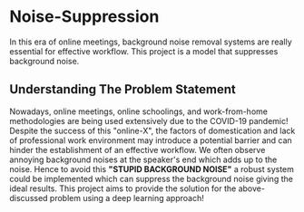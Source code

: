 # Noise-Suppression
In this era of online meetings, background noise removal systems are really essential for effective workflow. This project is a model that suppresses background noise.

## Understanding The Problem Statement
Nowadays, online meetings, online schoolings, and work-from-home methodologies are being used extensively due to the COVID-19 pandemic! Despite the success of this "online-X", the factors of domestication and lack of professional work environment may introduce a potential barrier and can hinder the establishment of an effective workflow. We often observe annoying background noises at the speaker's end which adds up to the noise. Hence to avoid this **"STUPID BACKGROUND NOISE"** a robust system could be implemented which can suppress the background noise giving the ideal results. This project aims to provide the solution for the above-discussed problem using a deep learning approach!
